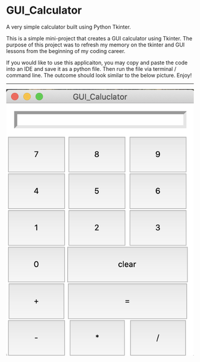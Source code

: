 # GUI_Calculator

A very simple calculator built using Python Tkinter.

This is a simple mini-project that creates a GUI calculator using Tkinter. The purpose of this project was to refresh my memory on the tkinter and GUI lessons from the beginning of my coding career. 

If you would like to use this applicaiton, you may copy and paste the code into an IDE and save it as a python file. Then run the file via terminal / command line. The outcome should look similar to the below picture. Enjoy!

----------------------------------------------------------------------------------------------------

![](Images/preview.png)
